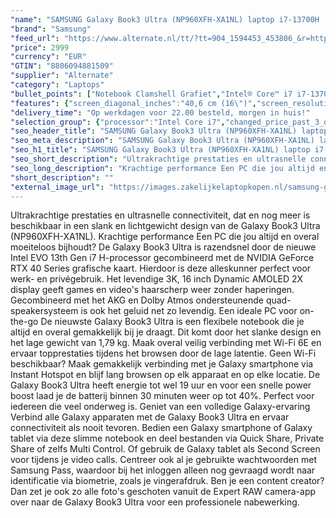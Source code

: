 ```yaml
---
"name": "SAMSUNG Galaxy Book3 Ultra (NP960XFH-XA1NL) laptop i7-13700H | RTX 4050 | 16 GB | 1 TB SSD"
"brand": "Samsung"
"feed_url": "https://www.alternate.nl/tt/?tt=904_1594453_453806_&r=https%3A%2F%2Fwww.alternate.nl%2Fhtml%2Fproduct%2F1890666%3Futm_source%3Dtradetracker%26utm_medium%3Dcpc%26utm_campaign%3Dtradetracker_Laptop%26utm_term%3DPL7UZNE0"
"price": 2999
"currency": "EUR"
"GTIN": "8806094881509"
"supplier": "Alternate"
"category": "Laptops"
"bullet_points": ["Notebook Clamshell Grafiet","Intel® Core™ i7 i7-13700H","40,6 cm (16\") WQXGA+ 2880 x 1800 Pixels AMOLED","16 GB LPDDR5-SDRAM","1 TB SSD","NVIDIA GeForce RTX 4050 6 GB Intel Iris Xe Graphics","Wi-Fi 6E (802.11ax) Bluetooth 5.1","76 Wh 100 W","Windows 11 Home"]
"features": {"screen_diagonal_inches":"40,6 cm (16\")","screen_resolution":"2880 x 1800 Pixels","processor_family":"Intel® Core™ i7","memory_size":"16 GB","memory_type":"LPDDR5-SDRAM","total_storage_space":"1 TB","graphics_card":"NVIDIA GeForce RTX 4050","graphics_memory_size":"6 GB","operating_system":"Windows 11 Home","battery_capacity":"76 Wh","width":"355,4 mm","depth":"250,4 mm","height":"16,5 mm","weight":"1,79 kg"}
"delivery_time": "Op werkdagen voor 22.00 besteld, morgen in huis!"
"selection_group": {"processor":"Intel Core i7","changed_price_past_3_days":false,"product_family":"Galaxy Book3 Ultra"}
"seo_header_title": "SAMSUNG Galaxy Book3 Ultra (NP960XFH-XA1NL) laptop i7-13700H | RTX 4050 | 16 GB | 1 TB SSD"
"seo_meta_description": "SAMSUNG Galaxy Book3 Ultra (NP960XFH-XA1NL) laptop i7-13700H | RTX 4050 | 16 GB | 1 TB SSD"
"seo_h1_title": "SAMSUNG Galaxy Book3 Ultra (NP960XFH-XA1NL) laptop i7-13700H | RTX 4050 | 16 GB | 1 TB SSD"
"seo_short_description": "Ultrakrachtige prestaties en ultrasnelle connectiviteit, dat en nog meer is beschikbaar in een slank en lichtgewicht design van de Galaxy Book3 Ultra (NP960XFH-XA1NL)."
"seo_long_description": "Krachtige performance Een PC die jou altijd en overal moeiteloos bijhoudt? De Galaxy Book3 Ultra is razendsnel door de nieuwe Intel EVO 13th Gen i7 H-processor gecombineerd met de NVIDIA GeForce RTX 40 Series grafische kaart. Hierdoor is deze alleskunner perfect voor werk- en privégebruik. Het levendige 3K, 16 inch Dynamic AMOLED 2X display geeft games en video's haarscherp weer zonder haperingen. Gecombineerd met het AKG en Dolby Atmos ondersteunende quad-speakersysteem is ook het geluid net zo levendig. Een ideale PC voor on-the-go De nieuwste Galaxy Book3 Ultra is een flexibele notebook die je altijd en overal gemakkelijk bij je draagt. Dit komt door het slanke design en het lage gewicht van 1,79 kg. Maak overal veilig verbinding met Wi-Fi 6E en ervaar topprestaties tijdens het browsen door de lage latentie. Geen Wi-Fi beschikbaar? Maak gemakkelijk verbinding met je Galaxy smartphone via Instant Hotspot en blijf lang browsen op elk apparaat en op elke locatie. De Galaxy Book3 Ultra heeft energie tot wel 19 uur en voor een snelle power boost laad je de batterij binnen 30 minuten weer op tot 40%. Perfect voor iedereen die veel onderweg is. Geniet van een volledige Galaxy-ervaring Verbind alle Galaxy apparaten met de Galaxy Book3 Ultra en ervaar connectiviteit als nooit tevoren. Bedien een Galaxy smartphone of Galaxy tablet via deze slimme notebook en deel bestanden via Quick Share, Private Share of zelfs Multi Control. Of gebruik de Galaxy tablet als Second Screen voor tijdens je video calls. Centreer ook al je gebruikte wachtwoorden met Samsung Pass, waardoor bij het inloggen alleen nog gevraagd wordt naar identificatie via biometrie, zoals je vingerafdruk. Ben je een content creator? Dan zet je ook zo alle foto's geschoten vanuit de Expert RAW camera-app over naar de Galaxy Book3 Ultra voor een professionele nabewerking."
"short_description": ""
"external_image_url": "https://images.zakelijkelaptopkopen.nl/samsung-galaxy-book3-ultra-np960xfh-xa1nl-laptop-i7-13700h-rtx-4050-16-gb-1-tb-ssd.webp"
---
```


Ultrakrachtige prestaties en ultrasnelle connectiviteit, dat en nog meer is beschikbaar in een slank en lichtgewicht design van de Galaxy Book3 Ultra (NP960XFH-XA1NL). Krachtige performance Een PC die jou altijd en overal moeiteloos bijhoudt? De Galaxy Book3 Ultra is razendsnel door de nieuwe Intel EVO 13th Gen i7 H-processor gecombineerd met de NVIDIA GeForce RTX 40 Series grafische kaart. Hierdoor is deze alleskunner perfect voor werk- en privégebruik. Het levendige 3K, 16 inch Dynamic AMOLED 2X display geeft games en video's haarscherp weer zonder haperingen. Gecombineerd met het AKG en Dolby Atmos ondersteunende quad-speakersysteem is ook het geluid net zo levendig. Een ideale PC voor on-the-go De nieuwste Galaxy Book3 Ultra is een flexibele notebook die je altijd en overal gemakkelijk bij je draagt. Dit komt door het slanke design en het lage gewicht van 1,79 kg. Maak overal veilig verbinding met Wi-Fi 6E en ervaar topprestaties tijdens het browsen door de lage latentie. Geen Wi-Fi beschikbaar? Maak gemakkelijk verbinding met je Galaxy smartphone via Instant Hotspot en blijf lang browsen op elk apparaat en op elke locatie. De Galaxy Book3 Ultra heeft energie tot wel 19 uur en voor een snelle power boost laad je de batterij binnen 30 minuten weer op tot 40%. Perfect voor iedereen die veel onderweg is. Geniet van een volledige Galaxy-ervaring Verbind alle Galaxy apparaten met de Galaxy Book3 Ultra en ervaar connectiviteit als nooit tevoren. Bedien een Galaxy smartphone of Galaxy tablet via deze slimme notebook en deel bestanden via Quick Share, Private Share of zelfs Multi Control. Of gebruik de Galaxy tablet als Second Screen voor tijdens je video calls. Centreer ook al je gebruikte wachtwoorden met Samsung Pass, waardoor bij het inloggen alleen nog gevraagd wordt naar identificatie via biometrie, zoals je vingerafdruk. Ben je een content creator? Dan zet je ook zo alle foto's geschoten vanuit de Expert RAW camera-app over naar de Galaxy Book3 Ultra voor een professionele nabewerking.